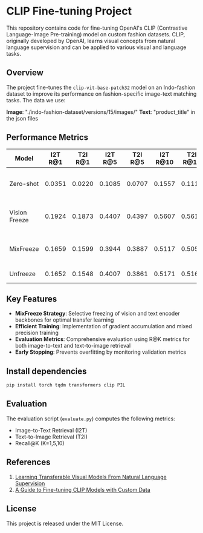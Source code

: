 # CLIP Fine-tuning Project

This repository contains code for fine-tuning OpenAI's CLIP (Contrastive Language-Image Pre-training) model on custom fashion datasets. CLIP, originally developed by OpenAI, learns visual concepts from natural language supervision and can be applied to various visual and language tasks.

## Overview

The project fine-tunes the `clip-vit-base-patch32` model on an Indo-fashion dataset to improve its performance on fashion-specific image-text matching tasks. The data we use:

**Image**: "./indo-fashion-dataset/versions/15/images/"
**Text**: "product_title" in the json files


## Performance Metrics

| Model | I2T R@1 | T2I R@1 | I2T R@5 | T2I R@5 | I2T R@10 | T2I R@10 | Epochs | Learning Rate | Description |
|-------|---------|---------|---------|---------|-----------|-----------|---------|---------------|-------------|
| Zero-shot | 0.0351 | 0.0220 | 0.1085 | 0.0707 | 0.1557 | 0.1117 | / | / | Original CLIP without fine-tuning |
| Vision Freeze | 0.1924 | 0.1873 | 0.4407 | 0.4397 | 0.5607 | 0.5613 | 15 | 5e-5 | Freeze first 6 layers of vision encoder |
| MixFreeze | 0.1659 | 0.1599 | 0.3944 | 0.3887 | 0.5117 | 0.5053 | 15 | 5e-5 | Freeze backbone of both encoders |
| Unfreeze | 0.1652 | 0.1548 | 0.4007 | 0.3861 | 0.5171 | 0.5160 | 20 | 5e-5 | Finetune all the layers |


## Key Features

- **MixFreeze Strategy**: Selective freezing of vision and text encoder backbones for optimal transfer learning
- **Efficient Training**: Implementation of gradient accumulation and mixed precision training
- **Evaluation Metrics**: Comprehensive evaluation using R@K metrics for both image-to-text and text-to-image retrieval
- **Early Stopping**: Prevents overfitting by monitoring validation metrics

## Install dependencies

```bash
pip install torch tqdm transformers clip PIL
```

## Evaluation

The evaluation script (`evaluate.py`) computes the following metrics:
- Image-to-Text Retrieval (I2T)
- Text-to-Image Retrieval (T2I)
- Recall@K (K=1,5,10)


## References

1. [Learning Transferable Visual Models From Natural Language Supervision](https://arxiv.org/abs/2103.00020)
2. [A Guide to Fine-tuning CLIP Models with Custom Data](https://medium.com/aimonks/a-guide-to-fine-tuning-clip-models-with-custom-data-6c7c0d1416fb)

## License

This project is released under the MIT License.
